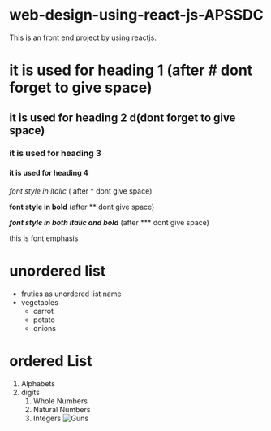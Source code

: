 # web-design-using-react-js-APSSDC
This is an front end project by using reactjs. 
# it is used for heading 1 (after # dont forget to give space)
## it is used for heading 2 d(dont forget to give space)
### it is used for heading 3
#### it is used for heading 4
*font style in italic*  ( after * dont give space)

**font style in bold**   (after ** dont give space)

***font style in both italic and bold***  (after *** dont give space)

this is font emphasis 
# unordered list
* fruties as unordered list name
* vegetables
  * carrot
  * potato
  * onions
# ordered List 
1. Alphabets
2. digits
    1. Whole Numbers
    2. Natural Numbers
    3. Integers
 ![Guns](https://www.thoughtco.com/thmb/YqpbqNABSt8o9c1GoKaEQ0K32Ew=/3865x2174/smart/filters:no_upscale()/sunrise-at-taj-mahal--agra--uttar-pradash--india-583682538-5b91840bc9e77c0050bdc67b.jpg)

